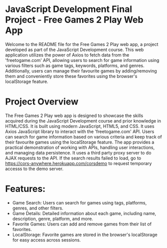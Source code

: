 
# JavaScript Development Final Project - Free Games 2 Play Web App
Welcome to the README file for the Free Games 2 Play web app, a project developed as part of the JavaScript Development course. This web application utilizes the power of Axios to fetch data from the 'freetogame.com' API, allowing users to search for game information using various filters such as game tags, keywords, platforms, and genres. Additionally, users can manage their favourite games by adding/removing them and conveniently store these favorites using the browser's localStorage feature.

# Project Overview
The Free Games 2 Play web app is designed to showcase the skills acquired during the JavaScript Development course and prior knowledge in HTML/CSS. It is built using modern JavaScript, HTML5, and CSS. It uses Axios JavaScript library to interact with the 'freetogame.com' API. Users can search for game information based on various criteria and keep track of their favourite games using the localStorage feature. The app provides a practical demonstration of working with APIs, handling user interactions, and managing data persistence. It uses a third party proxy server to do AJAX requests to the API. If the search results failed to load, go to https://cors-anywhere.herokuapp.com/corsdemo to request temporary accesss to the demo server.

# Features:
- Game Search: Users can search for games using tags, platforms, genres, and other filters.
- Game Details: Detailed information about each game, including name, description, genre, platform, and more.
- Favorite Games: Users can add and remove games from their list of favorites.
- LocalStorage: Favorite games are stored in the browser's localStorage for easy access across sessions.